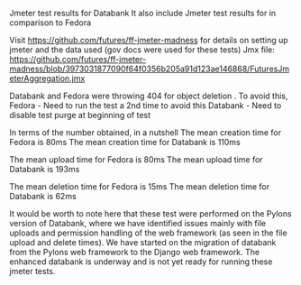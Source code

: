 Jmeter test results for Databank
It also include Jmeter test results for  in comparison to Fedora

Visit https://github.com/futures/ff-jmeter-madness for details on setting up jmeter and the data used (gov docs were used for these tests)
Jmx file: https://github.com/futures/ff-jmeter-madness/blob/3973031877090f64f0356b205a91d123ae146868/FuturesJmeterAggregation.jmx

Databank and Fedora were throwing 404 for object deletion . To avoid this,
Fedora - Need to run the test a 2nd time to avoid this
Databank - Need to disable test purge at beginning of test

In terms of the number obtained, in a nutshell
The mean creation time for Fedora is 80ms
The mean creation time for Databank is 110ms

The mean upload time for Fedora is 80ms
The mean upload time for Databank is 193ms

The mean deletion time for Fedora is 15ms
The mean deletion time for Databank is 62ms

It would be worth to note here that these test were performed on the Pylons version of Databank, where we have identified issues 
mainly with file uploads and permission handling of the web framework (as seen in the file upload and delete times). We have started on the migration of databank from the Pylons web framework to the Django web framework. The enhanced databank is underway and is not yet ready for running these jmeter tests.

